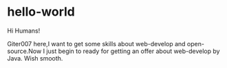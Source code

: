# hello-world

Hi Humans!

Giter007 here,I want to get some skills about web-develop and open-source.Now I just begin to ready for getting an offer about web-develop by Java. Wish smooth.
